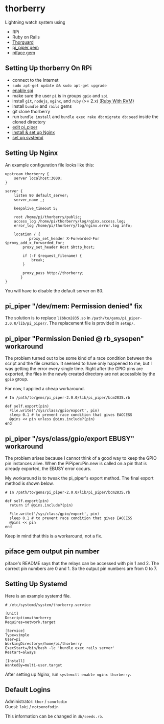 # thorberry
Lightning watch system using 
 - RPi
 - Ruby on Rails
 - [Thorguard](http://thorguard.com/)
 - [pi_piper gem](https://github.com/jwhitehorn/pi_piper)
 - [piface gem](https://github.com/blakejakopovic/piface)

## Setting Up thorberry On RPi
 - connect to the Internet
 - `sudo apt-get update && sudo apt-get upgrade` 
 - [enable spi](https://www.raspberrypi.org/documentation/hardware/raspberrypi/spi/README.md)
 - make sure the user `pi` is in groups `gpio` and `spi`
 - install `git`, `nodejs`, `nginx`, and `ruby` (>= 2.x) [(Ruby With RVM)](https://rvm.io/)
 - install `bundle` and `rails` gems
 - git clone thorberry
 - run `bundle install` and `bundle exec rake db:migrate db:seed` inside the cloned directory
 - [edit pi_piper](#export-ebusy)
 - [install & set up Nginx](#nginx-setup)
 - [set up systemd](#systemd-setup)
 
<a name="nginx-setup"></a>
## Setting Up Nginx
An example configuration file looks like this:

    upstream thorberry {
        server localhost:3000;
    }

    server {
        listen 80 default_server;
        server_name _;

        keepalive_timeout 5;

        root /home/pi/thorberry/public;
        access_log /home/pi/thorberry/log/nginx.access.log;
        error_log /home/pi/thorberry/log/nginx.error.log info;

        location / {
	           proxy_set_header X-Forwarded-For $proxy_add_x_forwarded_for;
            proxy_set_header Host $http_host;
            
            if (-f $request_filename) {
                break;
            }
            
            proxy_pass http://thorberry;
	       }
    }
You will have to disable the default server on 80.

## pi_piper "/dev/mem: Permission denied" fix
The solution is to replace `libbcm2835.so` in `/path/to/gems/pi_piper-2.0.0/lib/pi_piper/`.
The replacement file is provided in `setup/`.

## pi_piper "Permission Denied @ rb_sysopen" workaround
The problem turned out to be some kind of a race condition between the script and the file creation.
It seemed to have only happened to me, but I was getting the error every single time.
Right after the GPIO pins are exported, the files in the newly created directory are not accessible by the `gpio` group.

For now, I applied a cheap workaround.

    # In /path/to/gems/pi_piper-2.0.0/lib/pi_piper/bcm2835.rb
    
    def self.export(pin)
      File.write('/sys/class/gpio/export', pin)
      sleep 0.1 # to prevent race condition that gives EACCESS
      @pins << pin unless @pins.include?(pin)
    end
    
<a name="export-ebusy"></a>
## pi_piper "/sys/class/gpio/export EBUSY" workaround
The problem arises because I cannot think of a good way to keep the GPIO pin instances alive.
When the PiPiper::Pin.new is called on a pin that is already exported, the EBUSY error occurs.

My workaround is to tweak the pi_piper's export method. The final export method is shown below. 

    # In /path/to/gems/pi_piper-2.0.0/lib/pi_piper/bcm2835.rb
    
    def self.export(pin)
      return if @pins.include?(pin)
      
      File.write('/sys/class/gpio/export', pin)
      sleep 0.1 # to prevent race condition that gives EACCESS
      @pins << pin
    end
Keep in mind that this is a workaround, not a fix.

## piface gem output pin number
piface's README says that the relays can be accessed with pin 1 and 2.
The correct pin numbers are 0 and 1. So the output pin numbers are from 0 to 7.

<a name="systemd-setup"></a>
## Setting Up Systemd
Here is an example systemd file.

    # /etc/systemd/system/thorberry.service
    
    [Unit]
    Description=thorberry
    Requires=network.target

    [Service]
    Type=simple
    User=pi
    WorkingDirectory=/home/pi/thorberry
    ExecStart=/bin/bash -lc 'bundle exec rails server'
    Restart=always

    [Install]
    WantedBy=multi-user.target
After setting up Nginx, run `systemctl enable nginx thorberry`.

## Default Logins
Administrator: `thor` / `sonofodin`  
Guest: `loki` / `notsonofodin`

This information can be changed in `db/seeds.rb`.
